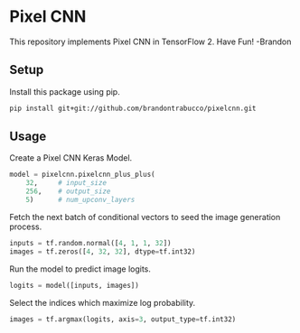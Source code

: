 # Pixel CNN

This repository implements Pixel CNN in TensorFlow 2. Have Fun! -Brandon

## Setup

Install this package using pip.

```bash
pip install git+git://github.com/brandontrabucco/pixelcnn.git
```

## Usage

Create a Pixel CNN Keras Model.

```python
model = pixelcnn.pixelcnn_plus_plus(
    32,     # input_size
    256,    # output_size
    5)      # num_upconv_layers
```

Fetch the next batch of conditional vectors to seed the image generation process.

```python
inputs = tf.random.normal([4, 1, 1, 32])
images = tf.zeros([4, 32, 32], dtype=tf.int32)
```

Run the model to predict image logits.

```python
logits = model([inputs, images])
```

Select the indices which maximize log probability.

```python
images = tf.argmax(logits, axis=3, output_type=tf.int32)
```
